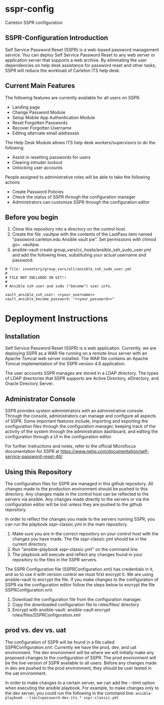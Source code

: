 # sspr-config
Carleton SSPR configuration

## SSPR-Configuration Introduction

Self Service Password Reset (SSPR) is a web-based password management service. You can deploy Self Service Password Reset to any web server or application server that supports a web archive. By eliminating the user dependencies on help desk assistance for password reset and other tasks, SSPR will reduce the workload of Carleton ITS help desk.

## Current Main Features
The following features are currently available for all users on SSPR.
- Landing page
- Change Password Module
- Setup Mobile App Authentication Module
- Reset Forgotten Passwords
- Recover Forgotten Username
- Editing alternate email addresses

The Help Desk Module allows ITS help desk workers/supervisors to do the following
- Assist in resetting passwords for users
- Clearing intruder lockout
- Unlocking user accounts

People assigned to administrative roles will be able to take the following actions
- Create Password Policies
- Check the status of SSPR through the configuration manager
- Administrators can customize SSPR through the configuration editor


## Before you begin

1. Clone this repository into a directory on the control host.
1. Create the file .vaultpw with the contents of the LastPass item named "password.carleton.edu Ansible vault pw". Set permissions with chmod go= .vaultpw.
1. ansible-vault create group_vars/cc_hosts/ansible_ssh_sudo_user.yml and add the following lines, substituting your actual username and password:

```
# file: inventory/group_vars/all/ansible_ssh_sudo_user.yml
# 
# FILE NOT INCLUDED IN GIT!!
# 
# Ansible ssh user and sudo ("become") user info.

vault_ansible_ssh_user: <<your_username>>
vault_ansible_become_password: "<<your_password>>"
```

# Deployment Instructions

## Installation
Self Service Password Reset (SSPR) is a web application. Currently, we are deploying SSPR as a WAR file running on a remote linux server with an Apache Tomcat web server installed. The WAR file contains an Apache Tomcat implementation of the SSPR version 4.6 application.

The user accounts SSPR manages are stored in a LDAP directory. The types of LDAP directories that SSPR supports are Active Directory, eDirectory, and Oracle Directory Server.

## Administrator Console
SSPR provides system administrators with an administrative console. Through the console, administrators can manage and configure all aspects of SSPR. Some important features include, importing and exporting the configuration files through the configuration manager, keeping track of the activity of the system through the administration dashboard, and editing the configuration through a UI in the configuration editor.

For further instructions and notes, refer to the official Microfocus documentation for SSPR at https://www.netiq.com/documentation/self-service-password-reset-46/

## Using this Repository
The configuration files for SSPR are managed in this github repository. All changes made to the production environment should be pushed to this directory. Any changes made in the control host can be reflected to the servers via ansible. Any changes made directly to the servers or via the configuration editor will be lost unless they are pushed to the github repository.

In order to reflect the changes you made to the servers running SSPR, you can run the playbook sspr-classic.yml in the main repository.
1. Make sure you are in the correct repository on your control host with the changes you have made. The file sspr-classic.yml should be in the current directory.
1. Run “ansible-playbook sspr-classic.yml" on the command line.
1. The playbook will execute and reflect any changes found in your repository to the files in the SSPR servers.

The SSPR Configuration file (SSPRConfiguration.xml) has credentials in it, and so to use it with version control we must first encrypt it. We are using ansible-vault to encrypt the file. If you make changes to the configuration of SSPR via the configuration editor follow the steps below to encrypt the file SSPRConfiguration.xml.
1. Download the configuration file from the configuration manager.
1. Copy the downloaded configuration file to roles/files/ directory
1. Encrypt with ansible-vault: ansible-vault encrypt roles/files/SSPRConfiguration.xml

## prod vs. dev vs. uat

The configuration of SSPR will be found in a file called SSPRConfiguration.xml. Currently we have the prod, dev, and uat environment. The dev environment will be where we will initially make any proposed changes to the configuration of SSPR. The prod environment will be the live version of SSPR available to all users. Before any changes made in dev are pushed to the prod environment, they should be user tested in the uat environment.

In order to make changes to a certain server, we can add the --limit  option when executing the ansible playbook. For example, to make changes only to the dev server, you could run the following in the command line: ```ansible-playbook --limit=password-dev.its.* sspr-classic.yml```


